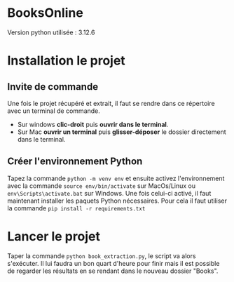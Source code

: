 # BooksOnline

Version python utilisée : 3.12.6
 
# Installation le projet
## Invite de commande
Une fois le projet récupéré et extrait, il faut se rendre dans ce répertoire avec un terminal de commande. 
- Sur windows **clic-droit** puis **ouvrir dans le terminal**.
- Sur Mac **ouvrir un terminal** puis **glisser-déposer** le dossier directement dans le terminal.

## Créer l'environnement  Python
Tapez la commande ```python -m venv env``` et ensuite activez l'environnement avec la commande ```source env/bin/activate``` sur MacOs/Linux ou ```env\Scripts\activate.bat``` sur Windows.
Une fois celui-ci activé, il faut maintenant installer les paquets Python nécessaires. Pour cela il faut utiliser la commande ```pip install -r requirements.txt```

# Lancer le projet
Taper la commande ```python book_extraction.py```, le script va alors s'exécuter. Il lui faudra un bon quart d'heure pour finir mais il est possible de regarder les résultats en se rendant dans le nouveau dossier "Books".
